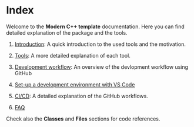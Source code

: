 # Index

Welcome to the **Modern C++ template** documentation.
Here you can find detailed explanation of the package and the tools.

1. [Introduction](README.md): A quick introduction to the used tools and the motivation.

2. [Tools](tools.md): A more detailed explanation of each tool.

3. [Development workflow](workflow.md): An overview of the devlopment workflow using GitHub

4. [Set-up a development environment with VS Code](configuring.md)

5. [CI/CD](cicd.md): A detailed explanation of the GitHub workflows.

6. [FAQ](faq.md)

Check also the **Classes** and **Files** sections for code references.


